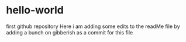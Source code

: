 # hello-world
first github repository 
Here i am adding some edits
to the readMe file
by adding a bunch on gibberish 
as a commit for this file

